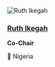 ![Ruth Ikegah](https://github.com/chaoss/community/blob/main/governance/board/images/ruth-ikegah.jpg)

### [Ruth Ikegah](https://www.linkedin.com/in/ruth-ikegah/)
**Co-Chair**

📍 Nigeria
